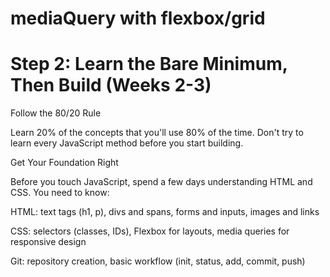 # mediaQuery with flexbox/grid


# Step 2: Learn the Bare Minimum, Then Build (Weeks 2-3)
Follow the 80/20 Rule 

Learn 20% of the concepts that you'll use 80% of the time. Don't try to learn every JavaScript method before you start building.

Get Your Foundation Right

Before you touch JavaScript, spend a few days understanding HTML and CSS. You need to know:

HTML: text tags (h1, p), divs and spans, forms and inputs, images and links

CSS: selectors (classes, IDs), Flexbox for layouts, media queries for responsive design

Git: repository creation, basic workflow (init, status, add, commit, push)
